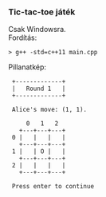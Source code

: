 ### Tic-tac-toe játék

Csak Windowsra.  
Fordítás:

```
> g++ -std=c++11 main.cpp
```

Pillanatkép:

```
 +-------------+      
 |   Round 1   |      
 +-------------+  

 Alice's move: (1, 1). 

     0   1   2         
   +---+---+---+     
 0 |   |   |   |     
   +---+---+---+                             
 1 |   | O |   |                              
   +---+---+---+                               
 2 |   |   |   |                                
   +---+---+---+          
   
 Press enter to continue        
```
